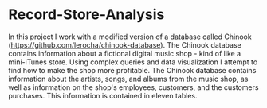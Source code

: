 # Record-Store-Analysis

In this project I work with a modified version of a database called Chinook (https://github.com/lerocha/chinook-database). The Chinook database contains information about a fictional digital music shop - kind of like a mini-iTunes store.  Using complex queries and data visualization I attempt to find how to make the shop more profitable.  The Chinook database contains information about the artists, songs, and albums from the music shop, as well as information on the shop's employees, customers, and the customers purchases. This information is contained in eleven tables. 
